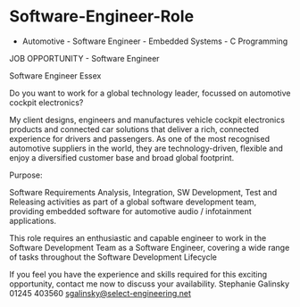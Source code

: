 # Software-Engineer-Role
- Automotive - Software Engineer - Embedded Systems - C Programming

JOB OPPORTUNITY - Software Engineer

Software Engineer
Essex

Do you want to work for a global technology leader, focussed on automotive cockpit electronics?

My client designs, engineers and manufactures vehicle cockpit electronics products and connected car solutions that deliver a rich, connected experience for drivers and passengers.  As one of the most recognised automotive suppliers in the world, they are technology-driven, flexible and enjoy a diversified customer base and broad global footprint.

Purpose:

Software Requirements Analysis, Integration, SW Development, Test and Releasing activities as part of a global software development team, providing embedded software for automotive audio / infotainment applications.

This role requires an enthusiastic and capable engineer to work in the Software Development Team as a Software Engineer, covering a wide range of tasks throughout the Software Development Lifecycle


If you feel you have the experience and skills required for this exciting opportunity, contact me now to discuss your availability.
Stephanie Galinsky
01245 403560
sgalinsky@select-engineering.net


